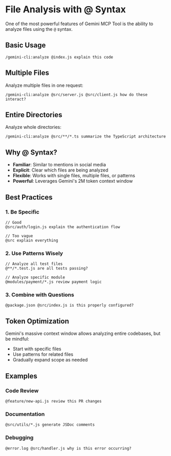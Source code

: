 # File Analysis with @ Syntax

One of the most powerful features of Gemini MCP Tool is the ability to analyze files using the `@` syntax.

## Basic Usage

```
/gemini-cli:analyze @index.js explain this code
```

## Multiple Files

Analyze multiple files in one request:
```
/gemini-cli:analyze @src/server.js @src/client.js how do these interact?
```

## Entire Directories

Analyze whole directories:
```
/gemini-cli:analyze @src/**/*.ts summarize the TypeScript architecture
```

## Why @ Syntax?

- **Familiar**: Similar to mentions in social media
- **Explicit**: Clear which files are being analyzed
- **Flexible**: Works with single files, multiple files, or patterns
- **Powerful**: Leverages Gemini's 2M token context window

## Best Practices

### 1. Be Specific
```
// Good
@src/auth/login.js explain the authentication flow

// Too vague
@src explain everything
```

### 2. Use Patterns Wisely
```
// Analyze all test files
@**/*.test.js are all tests passing?

// Analyze specific module
@modules/payment/*.js review payment logic
```

### 3. Combine with Questions
```
@package.json @src/index.js is this properly configured?
```

## Token Optimization

Gemini's massive context window allows analyzing entire codebases, but be mindful:

- Start with specific files
- Use patterns for related files
- Gradually expand scope as needed

## Examples

### Code Review
```
@feature/new-api.js review this PR changes
```

### Documentation
```
@src/utils/*.js generate JSDoc comments
```

### Debugging
```
@error.log @src/handler.js why is this error occurring?
```
